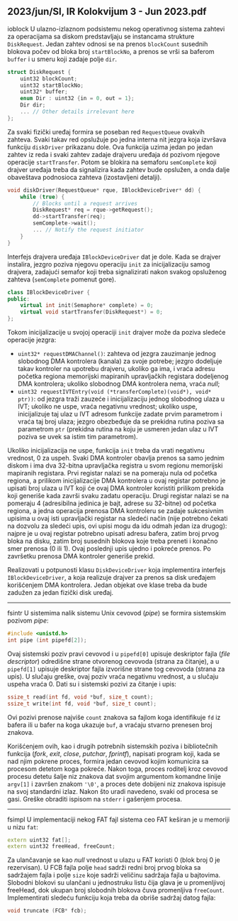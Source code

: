 2023/jun/SI, IR Kolokvijum 3 - Jun 2023.pdf
--------------------------------------------------------------------------------
ioblock
U ulazno-izlaznom podsistemu nekog operativnog sistema zahtevi za operacijama sa diskom predstavljaju se instancama strukture `DiskRequest`. Jedan zahtev odnosi se na prenos `blockCount` susednih blokova počev od bloka broj `startBlockNo`, a prenos se vrši sa baferom `buffer` i u smeru koji zadaje polje `dir`.
```cpp
struct DiskRequest {
    uint32 blockCount;
    uint32 startBlockNo;
    uint32* buffer;
    enum Dir : uint32 {in = 0, out = 1};
    Dir dir;
    ... // Other details irrelevant here
};
```
Za svaki fizički uređaj formira se poseban red `RequestQueue` ovakvih zahteva. Svaki takav red opslužuje po jedna interna nit jezgra koja izvršava funkciju `diskDriver` prikazanu dole. Ova funkcija uzima jedan po jedan zahtev iz reda i svaki zahtev zadaje drajveru uređaja `dd` pozivom njegove operacije `startTransfer`. Potom se blokira na semaforu `semComplete` koji drajver uređaja treba da signalizira kada zahtev bude opslužen, a onda dalje obaveštava podnosioca zahteva (izostavljeni detalji).
```cpp
void diskDriver(RequestQueue* rque, IBlockDeviceDriver* dd) {
    while (true) {
        // Blocks until a request arrives
        DiskRequest* req = rque->getRequest();
        dd->startTransfer(req);
        semComplete->wait();
        ... // Notify the request initiator
    }
}
```
Interfejs drajvera uređaja `IBlockDeviceDriver` dat je dole. Kada se drajver instalira, jezgro poziva njegovu operaciju `init` za inicijalizaciju samog drajvera, zadajući semafor koji treba signalizirati nakon svakog opsluženog zahteva (`semComplete` pomenut gore).
```cpp
class IBlockDeviceDriver {
public:
    virtual int init(Semaphore* complete) = 0;
    virtual void startTransfer(DiskRequest*) = 0;
};
```
Tokom inicijalizacije u svojoj operaciji `init` drajver može da poziva sledeće operacije jezgra:

- `uint32* requestDMAChannel()`: zahteva od jezgra zauzimanje jednog slobodnog DMA kontrolera (kanala) za svoje potrebe; jezgro dodeljuje takav kontroler na upotrebu drajveru, ukoliko ga ima, i vraća adresu početka regiona memorijski mapiranih upravljačkih registara dodeljenog DMA kontrolera; ukoliko slobodnog DMA kontrolera nema, vraća *null*;
- `uint32 requestIVTEntry(void (*transferComplete)(void*), void* ptr))`: od jezgra traži zauzeće i inicijalizaciju jednog slobodnog ulaza u IVT; ukoliko ne uspe, vraća negativnu vrednost; ukoliko uspe, inicijalizuje taj ulaz u IVT adresom funkcije zadate prvim parametrom i vraća taj broj ulaza; jezgro obezbeđuje da se prekidna rutina poziva sa parametrom `ptr` (prekidna rutina na koju je usmeren jedan ulaz u IVT poziva se uvek sa istim tim parametrom).

Ukoliko inicijalizacija ne uspe, funkcija `init` treba da vrati negativnu vrednost, 0 za uspeh. Svaki DMA kontroler obavlja prenos sa samo jednim diskom i ima dva 32-bitna upravljačka registra u svom regionu memorijski mapiranih registara. Prvi registar nalazi se na pomeraju nula od početka regiona, a prilikom inicijalizacije DMA kontrolera u ovaj registar potrebno je upisati broj ulaza u IVT koji će ovaj DMA kontroler koristiti prilikom prekida koji generiše kada završi svaku zadatu operaciju. Drugi registar nalazi se na pomeraju 4 (adresibilna jedinica je bajt, adrese su 32-bitne) od početka regiona, a jedna operacija prenosa DMA kontroleru se zadaje sukcesivnim upisima u ovaj isti upravljački registar na sledeći način (nije potrebno čekati na dozvolu za sledeći upis, ovi upisi mogu da idu odmah jedan iza drugog): najpre je u ovaj registar potrebno upisati adresu bafera, zatim broj prvog bloka na disku, zatim broj susednih blokova koje treba preneti i konačno smer prenosa (0 ili 1). Ovaj poslednji upis ujedno i pokreće prenos. Po završetku prenosa DMA kontroler generiše prekid.

Realizovati u potpunosti klasu `DiskDeviceDriver` koja implementira interfejs `IBlockDeviceDriver`, a koja realizuje drajver za prenos sa disk uređajem korišćenjem DMA kontrolera. Jedan objekat ove klase treba da bude zadužen za jedan fizički disk uređaj.

--------------------------------------------------------------------------------
fsintr
U sistemima nalik sistemu Unix cevovod (*pipe*) se formira sistemskim pozivom *pipe*:
```cpp
#include <unistd.h>
int pipe (int pipefd[2]);
```
Ovaj sistemski poziv pravi cevovod i u `pipefd[0]` upisuje deskriptor fajla (*file descriptor*) odredišne strane otvorenog cevovoda (strana za čitanje), a u `pipefd[1]` upisuje deskriptor fajla izvorišne strane tog cevovoda (strana za upis). U slučaju greške, ovaj poziv vraća negativnu vrednost, a u slučaju uspeha vraća 0. Dati su i sistemski pozivi za čitanje i upis:
```cpp
ssize_t read(int fd, void *buf, size_t count);
ssize_t write(int fd, void *buf, size_t count);
```
Ovi pozivi prenose najviše `count` znakova sa fajlom koga identifikuje `fd` iz bafera ili u bafer na koga ukazuje `buf`, a vraćaju stvarno prenesen broj znakova.

Korišćenjem ovih, kao i drugih potrebnih sistemskih poziva i bibliotečnih funkcija (*fork*, *exit*, *close*, *putchar*, *fprintf*), napisati program koji, kada se nad njim pokrene proces, formira jedan cevovod kojim komunicira sa procesom detetom koga pokreće. Nakon toga, proces roditelj kroz cevovod procesu detetu šalje niz znakova dat svojim argumentom komandne linije `argv[1]` i završen znakom `'\0'`, a proces dete dobijeni niz znakova ispisuje na svoj standardni izlaz. Nakon što uradi navedeno, svaki od procesa se gasi. Greške obraditi ispisom na `stderr` i gašenjem procesa.

--------------------------------------------------------------------------------
fsimpl
U implementaciji nekog FAT fajl sistema ceo FAT keširan je u memoriji u nizu `fat`:
```cpp
extern uint32 fat[];
extern uint32 freeHead, freeCount;
```
Za ulančavanje se kao *null* vrednost u ulazu u FAT koristi 0 (blok broj 0 je rezervisan). U FCB fajla polje `head` sadrži redni broj prvog bloka sa sadržajem fajla i polje `size` koje sadrži veličinu sadržaja fajla u bajtovima. Slobodni blokovi su ulančani u jednostruku listu čija glava je u promenljivoj freeHead, dok ukupan broj slobodnih blokova čuva promenljiva `freeCount`. Implementirati sledeću funkciju koja treba da obriše sadržaj datog fajla:
```cpp
void truncate (FCB* fcb);
```
